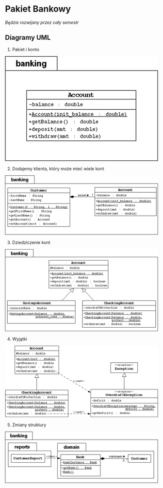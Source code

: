 # Pakiet Bankowy #
_Będzie rozwijany przez cały semestr_

## Diagramy UML ##

1. Pakiet i konto

![img.png](img.png)

2. Dodajemy klienta, który może mieć wiele kont

![img_1.png](img_1.png)

3. Dziedziczenie kont

![img_2.png](img_2.png)

4. Wyjątki

![img_3.png](img_3.png)

5. Zmiany struktury

![img_4.png](img_4.png)
